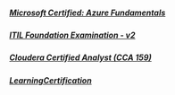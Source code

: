 

##### [Microsoft Certified: Azure Fundamentals](https://www.youracclaim.com/badges/a31a62f3-57d4-4252-acf5-52a510738842)
##### [ITIL Foundation Examination - v2](https://github.com/anuragambuja/sharing/blob/master/accomplishments/certifications/ITIL%20Foundation%20-%20v2.pdf)
##### [Cloudera Certified Analyst (CCA 159)](https://github.com/anuragambuja/sharing/blob/master/accomplishments/certifications/Cloudera%20Certified%20Analyst%20(CCA%20159).pdf)
##### [LearningCertification](https://github.com/anuragambuja/sharing/tree/master/accomplishments/certifications/LearningCertification)

